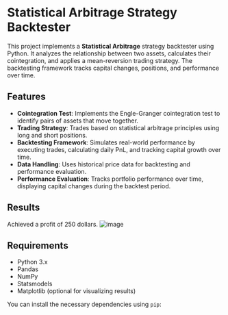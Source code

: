 # Statistical Arbitrage Strategy Backtester

This project implements a **Statistical Arbitrage** strategy backtester using Python. It analyzes the relationship between two assets, calculates their cointegration, and applies a mean-reversion trading strategy. The backtesting framework tracks capital changes, positions, and performance over time.

## Features

- **Cointegration Test**: Implements the Engle-Granger cointegration test to identify pairs of assets that move together.
- **Trading Strategy**: Trades based on statistical arbitrage principles using long and short positions.
- **Backtesting Framework**: Simulates real-world performance by executing trades, calculating daily PnL, and tracking capital growth over time.
- **Data Handling**: Uses historical price data for backtesting and performance evaluation.
- **Performance Evaluation**: Tracks portfolio performance over time, displaying capital changes during the backtest period.
## Results
Achieved a profit of 250 dollars. 
![image](https://github.com/user-attachments/assets/1a820396-6456-4f24-849a-1b6637ebabf8)

## Requirements

- Python 3.x
- Pandas
- NumPy
- Statsmodels
- Matplotlib (optional for visualizing results)

You can install the necessary dependencies using `pip`:
